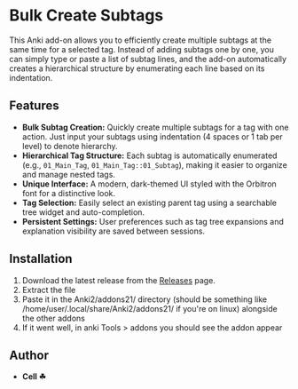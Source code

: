 # Bulk Create Subtags

This Anki add-on allows you to efficiently create multiple subtags at the same time for a selected tag. Instead of adding subtags one by one, you can simply type or paste a list of subtag lines, and the add-on automatically creates a hierarchical structure by enumerating each line based on its indentation.

## Features

- **Bulk Subtag Creation:** Quickly create multiple subtags for a tag with one action. Just input your subtags using indentation (4 spaces or 1 tab per level) to denote hierarchy.
- **Hierarchical Tag Structure:** Each subtag is automatically enumerated (e.g., `01_Main_Tag`, `01_Main_Tag::01_Subtag`), making it easier to organize and manage nested tags.
- **Unique Interface:** A modern, dark-themed UI styled with the Orbitron font for a distinctive look.
- **Tag Selection:** Easily select an existing parent tag using a searchable tree widget and auto-completion.
- **Persistent Settings:** User preferences such as tag tree expansions and explanation visibility are saved between sessions.

## Installation

1. Download the latest release from the [Releases](https://github.com/CrudeArc/Bulk-Subtags) page.
2. Extract the file
3. Paste it in the Anki2/addons21/ directory (should be something like /home/user/.local/share/Anki2/addons21/ if you're on linux) alongside the other addons
4. If it went well, in anki Tools > addons you should see the addon appear

## Author

- **Cell ☘**
